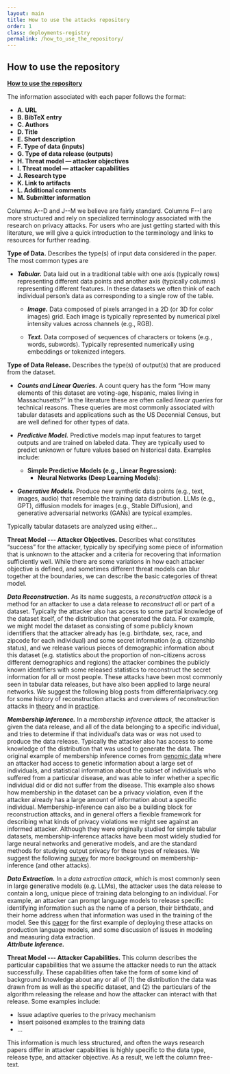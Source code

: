 ```yaml
---
layout: main
title: How to use the attacks repository
order: 1
class: deployments-registry
permalink: /how_to_use_the_repository/
---
```


## How to use the repository

[**How to use the repository**](https://docs.google.com/spreadsheets/d/1yG-B58i29vz0xp-yKjFPy1yj6fchGfp4keASS-zXdq8/edit#gid=0)

The information associated with each paper follows the format:
- **A. URL**
- **B. BibTeX entry**
- **C. Authors**
- **D. Title**
- **E. Short description**
- **F. Type of data (inputs)**
- **G. Type of data release (outputs)**
- **H. Threat model — attacker objectives**
- **I. Threat model — attacker capabilities**
- **J. Research type**
- **K. Link to artifacts**
- **L. Additional comments**
- **M. Submitter information**


Columns A--D and J--M we believe are fairly standard.  Columns F--I are more structured and rely on specialized terminology associated with the research on privacy attacks.  For users who are just getting started with this literature, we will give a quick introduction to the terminology and links to resources for further reading.  
   
**Type of Data.**  Describes the type(s) of input data considered in the paper.  The most common types are

* ***Tabular.***  Data laid out in a traditional table with one axis (typically rows)  representing different data points and another axis (typically columns) representing different features.  In these datasets we often think of each individual person’s data as corresponding to a single row of the table.


  * ***Image.*** Data composed of pixels arranged in a 2D (or 3D for color images) grid. Each image is typically represented by numerical pixel intensity values across channels (e.g., RGB).


  * ***Text.*** Data composed of sequences of characters or tokens (e.g., words, subwords). Typically represented numerically using embeddings or tokenized integers. 

**Type of Data Release.**  Describes the type(s) of output(s) that are produced from the dataset.

* ***Counts and Linear Queries.*** A count query has the form “How many elements of this dataset are voting-age, hispanic, males living in Massachusetts?”  In the literature these are often called *linear queries* for technical reasons.  These queries are most commonly associated with tabular datasets and applications such as the US Decennial Census, but are well defined for other types of data.


* ***Predictive Model.***  Predictive models map input features to target outputs and are trained on labeled data. They are typically used to predict unknown or future values based on historical data. Examples include:  
  * **Simple Predictive Models (e.g., Linear Regression):**   
    * **Neural Networks (Deep Learning Models)**: 

* ***Generative Models.***  Produce new synthetic data points (e.g., text, images, audio) that resemble the training data distribution. LLMs (e.g., GPT), diffusion models for images (e.g., Stable Diffusion), and generative adversarial networks (GANs) are typical examples.

Typically tabular datasets are analyzed using either...

**Threat Model \--- Attacker Objectives.**  Describes what constitutes “success” for the attacker, typically by specifying some piece of  information that is unknown to the attacker and a criteria for recovering that information sufficiently well.  While there are some variations in how each attacker objective is defined, and sometimes different threat models can blur together at the boundaries, we can describe the basic categories of threat model.

***Data Reconstruction.*** As its name suggests, a *reconstruction attack* is a method for an attacker to use a data release to *reconstruct a*ll or part of a dataset.  Typically the attacker also has access to some partial knowledge of the dataset itself, of the distribution that generated the data.  For example, we might model the dataset as consisting of some publicly known identifiers that the attacker already has (e.g. birthdate, sex, race, and zipcode for each individual) and some secret information (e.g. citizenship status), and we release various pieces of demographic information about this dataset (e.g. statistics about the proportion of non-citizens across different demographics and regions) the attacker combines the publicly known identifiers with some released statistics to reconstruct the secret information for all or most people.  These attacks have been most commonly seen in tabular data releases, but have also been applied to large neural networks.  We suggest the following blog posts from differentialprivacy.org for some history of reconstruction attacks and overviews of reconstruction attacks in [theory](https://differentialprivacy.org/reconstruction-theory/) and in [practice](https://differentialprivacy.org/diffix-attack/).   
   
***Membership Inference.*** In a *membership inference attack,* the attacker is given the data release, and all of the data belonging to a specific individual, and tries to determine if that individual’s data was or was not used to produce the data release.  Typically the attacker also has access to some knowledge of the distribution that was used to generate the data.  The original example of membership inference comes from [genomic data](https://journals.plos.org/plosgenetics/article?id=10.1371/journal.pgen.1000167) where an attacker had access to genetic information about a large set of individuals, and statistical information about the subset of individuals who suffered from a particular disease, and was able to infer whether a specific individual did or did not suffer from the disease.  This example also shows how membership in the dataset can be a privacy violation, even if the attacker already has a large amount of information about a specific individual.  Membership-inference can also be a building block for reconstruction attacks, and in general offers a flexible framework for describing what kinds of privacy violations we might see against an informed attacker.  Although they were originally studied for simple tabular datasets, membership-inference attacks have been most widely studied for large neural networks and generative models, and are the standard methods for studying output privacy for these types of releases.  We suggest the following [survey](https://www.annualreviews.org/content/journals/10.1146/annurev-statistics-060116-054123) for more background on membership-inference (and other attacks).

***Data Extraction.*** In a *data extraction attack*, which is most commonly seen in large generative models (e.g. LLMs), the attacker uses the data release to contain a long, unique piece of training data belonging to an individual.  For example, an attacker can prompt language models to release specific identifying information such as the name of a person, their birthdate, and their home address when that information was used in the training of the model.  See this [paper](https://arxiv.org/abs/2012.07805) for the first example of deploying these attacks on production language models, and some discussion of issues in modeling and measuring data extraction.  
	***Attribute Inference.***

**Threat Model \--- Attacker Capabilities.**  This column describes the particular capabilities that we assume the attacker needs to run the attack successfully.  These capabilities often take the form of some kind of background knowledge about any or all of (1) the distribution the data was drawn from as well as the specific dataset, and (2) the particulars of the algorithm releasing the release and how the attacker can interact with that release.  Some examples include:

* Issue adaptive queries to the privacy mechanism   
* Insert poisoned examples to the training data  
* …

This information is much less structured, and often the ways research papers differ in attacker capabilities is highly specific to the data type, release type, and attacker objective.  As a result, we left the column free-text.   
